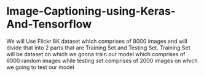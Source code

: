 # Image-Captioning-using-Keras-And-Tensorflow
We will Use Flickr 8K dataset which comprises of 8000 images and will divide that into 2 parts  that are Training Set and Testing Set. Training Set will be dataset on which we gonna train our model which comprises of 6000 random images while testing set comprises of 2000 images on which we going to test our model
